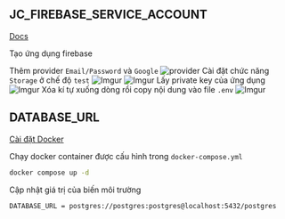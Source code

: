 ## JC_FIREBASE_SERVICE_ACCOUNT

[Docs](https://firebase.google.com/docs/admin/setup?authuser=0#go)

Tạo ứng dụng firebase

Thêm provider `Email/Password` và `Google`
![provider](https://i.imgur.com/lxCAzKX.png)
Cài đặt chức năng `Storage` ở chế độ `test`
![Imgur](https://i.imgur.com/y69th6l.png)
![Imgur](https://i.imgur.com/qIXHB9w.png)
Lấy private key của ứng dụng
![Imgur](https://i.imgur.com/LzG14RX.png)
Xóa kí tự xuống dòng rồi copy nội dung vào file `.env`
![Imgur](https://i.imgur.com/wBbL3V5.png)

## DATABASE_URL

[Cài đặt Docker](https://docs.docker.com/get-started/)

Chạy docker container được cấu hình trong `docker-compose.yml`

```bash
docker compose up -d
```

Cập nhật giá trị của biến môi trường

```bash
DATABASE_URL = postgres://postgres:postgres@localhost:5432/postgres
```
